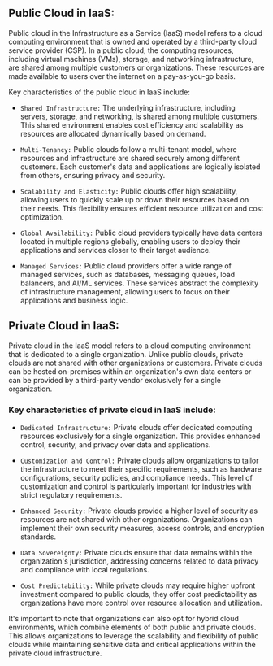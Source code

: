 ## Public Cloud in IaaS:

Public cloud in the Infrastructure as a Service (IaaS) model refers to a cloud computing environment that is owned and operated by a third-party cloud service provider (CSP). In a public cloud, the computing resources, including virtual machines (VMs), storage, and networking infrastructure, are shared among multiple customers or organizations. These resources are made available to users over the internet on a pay-as-you-go basis.

Key characteristics of the public cloud in IaaS include:

+ `Shared Infrastructure:` The underlying infrastructure, including servers, storage, and networking, is shared among multiple customers. This shared environment enables cost efficiency and scalability as resources are allocated dynamically based on demand.

+ `Multi-Tenancy:` Public clouds follow a multi-tenant model, where resources and infrastructure are shared securely among different customers. Each customer's data and applications are logically isolated from others, ensuring privacy and security.

+ `Scalability and Elasticity:` Public clouds offer high scalability, allowing users to quickly scale up or down their resources based on their needs. This flexibility ensures efficient resource utilization and cost optimization.

+ `Global Availability:` Public cloud providers typically have data centers located in multiple regions globally, enabling users to deploy their applications and services closer to their target audience.

+ `Managed Services:` Public cloud providers offer a wide range of managed services, such as databases, messaging queues, load balancers, and AI/ML services. These services abstract the complexity of infrastructure management, allowing users to focus on their applications and business logic.

## Private Cloud in IaaS:

Private cloud in the IaaS model refers to a cloud computing environment that is dedicated to a single organization. Unlike public clouds, private clouds are not shared with other organizations or customers. Private clouds can be hosted on-premises within an organization's own data centers or can be provided by a third-party vendor exclusively for a single organization.

### Key characteristics of private cloud in IaaS include:

+ `Dedicated Infrastructure:` Private clouds offer dedicated computing resources exclusively for a single organization. This provides enhanced control, security, and privacy over data and applications.

+ `Customization and Control:` Private clouds allow organizations to tailor the infrastructure to meet their specific requirements, such as hardware configurations, security policies, and compliance needs. This level of customization and control is particularly important for industries with strict regulatory requirements.

+ `Enhanced Security:` Private clouds provide a higher level of security as resources are not shared with other organizations. Organizations can implement their own security measures, access controls, and encryption standards.

+ `Data Sovereignty:` Private clouds ensure that data remains within the organization's jurisdiction, addressing concerns related to data privacy and compliance with local regulations.

+ `Cost Predictability:` While private clouds may require higher upfront investment compared to public clouds, they offer cost predictability as organizations have more control over resource allocation and utilization.

It's important to note that organizations can also opt for hybrid cloud environments, which combine elements of both public and private clouds. This allows organizations to leverage the scalability and flexibility of public clouds while maintaining sensitive data and critical applications within the private cloud infrastructure.
